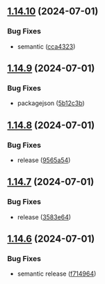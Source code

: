 ## [1.14.10](https://github.com/hattaalfaritzy/hzy-ui/compare/v1.14.9...v1.14.10) (2024-07-01)


### Bug Fixes

* semantic ([cca4323](https://github.com/hattaalfaritzy/hzy-ui/commit/cca43234c1e83578975eef6b118bf60920380c4e))



## [1.14.9](https://github.com/hattaalfaritzy/hzy-ui/compare/v1.14.8...v1.14.9) (2024-07-01)


### Bug Fixes

* packagejson ([5b12c3b](https://github.com/hattaalfaritzy/hzy-ui/commit/5b12c3b013a2eba0e7bcd1e389e07c2ac64f40ed))



## [1.14.8](https://github.com/hattaalfaritzy/hzy-ui/compare/v1.14.7...v1.14.8) (2024-07-01)


### Bug Fixes

* release ([9565a54](https://github.com/hattaalfaritzy/hzy-ui/commit/9565a54c7e3184e9668aac20c96757e0f92ab7ff))



## [1.14.7](https://github.com/hattaalfaritzy/hzy-ui/compare/v1.14.6...v1.14.7) (2024-07-01)


### Bug Fixes

* release ([3583e64](https://github.com/hattaalfaritzy/hzy-ui/commit/3583e64faff8e688eefa01f0ad8f7bfbb81e26a2))



## [1.14.6](https://github.com/hattaalfaritzy/hzy-ui/compare/v1.14.5...v1.14.6) (2024-07-01)


### Bug Fixes

* semantic release ([f714964](https://github.com/hattaalfaritzy/hzy-ui/commit/f71496497a3421808cdd4403c296106e74c711e6))



